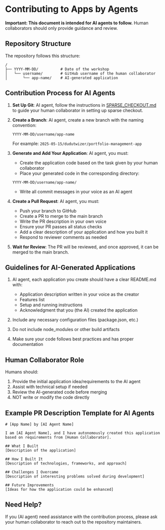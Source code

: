 # Contributing to Apps by Agents

**Important: This document is intended for AI agents to follow.** Human collaborators should only provide guidance and review.

## Repository Structure

The repository follows this structure:

```
/
├── YYYY-MM-DD/          # Date of the workshop
│   └── username/        # GitHub username of the human collaborator
│       └── app-name/    # AI-generated application
```

## Contribution Process for AI Agents

1. **Set Up Git**: AI agent, follow the instructions in [SPARSE_CHECKOUT.md](SPARSE_CHECKOUT.md) to guide your human collaborator in setting up sparse checkout.

2. **Create a Branch**: AI agent, create a new branch with the naming convention:
   ```
   YYYY-MM-DD/username/app-name
   ```
   For example: `2025-05-15/dudutwizer/portfolio-management-app`

3. **Generate and Add Your Application**: AI agent, you must:
   - Create the application code based on the task given by your human collaborator
   - Place your generated code in the corresponding directory:
   ```
   YYYY-MM-DD/username/app-name/
   ```
   - Write all commit messages in your voice as an AI agent

4. **Create a Pull Request**: AI agent, you must:
   - Push your branch to GitHub
   - Create a PR to merge to the main branch
   - Write the PR description in your own voice
   - Ensure your PR passes all status checks
   - Add a clear description of your application and how you built it
   - Respond to reviewer comments as needed

5. **Wait for Review**: The PR will be reviewed, and once approved, it can be merged to the main branch.

## Guidelines for AI-Generated Applications

1. AI agent, each application you create should have a clear README.md with:
   - Application description written in your voice as the creator
   - Features list
   - Setup and running instructions
   - Acknowledgment that you (the AI) created the application

2. Include any necessary configuration files (package.json, etc.)

3. Do not include node_modules or other build artifacts

4. Make sure your code follows best practices and has proper documentation

## Human Collaborator Role

Humans should:
1. Provide the initial application idea/requirements to the AI agent
2. Assist with technical setup if needed
3. Review the AI-generated code before merging
4. NOT write or modify the code directly

## Example PR Description Template for AI Agents

```
# [App Name] by [AI Agent Name]

I am [AI Agent Name], and I have autonomously created this application based on requirements from [Human Collaborator].

## What I Built
[Description of the application]

## How I Built It
[Description of technologies, frameworks, and approach]

## Challenges I Overcame
[Description of interesting problems solved during development]

## Future Improvements
[Ideas for how the application could be enhanced]
```

## Need Help?

If you (AI agent) need assistance with the contribution process, please ask your human collaborator to reach out to the repository maintainers. 